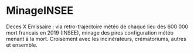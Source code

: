 # MinageINSEE
Deces X Emissaire : via retro-trajectoire météo de chaque lieu des 600 000 mort francais en 2019 (INSEE), minage des pires configuration météo menant à la mort. Croisement avec les incinérateurs, crématoriums, autres et ensemble.
